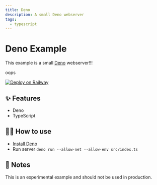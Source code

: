 ```yaml
---
title: Deno
description: A small Deno webserver
tags:
  - typescript
---
```


# Deno Example

This example is a small [Deno](https://deno.land/) webserver!!!

oops

[![Deploy on Railway](https://railway.app/button.svg)](https://railway.app/new?template=https%3A%2F%2Fgithub.com%2Frailwayapp%2Fexamples%2Ftree%2Fmaster%2Fexamples%2Fdeno)

## ✨ Features

- Deno
- TypeScript

## 💁‍♀️ How to use

- [Install Deno](https://deno.land/)
- Run server `deno run --allow-net --allow-env src/index.ts`

## 📝 Notes

This is an experimental example and should not be used in production.
